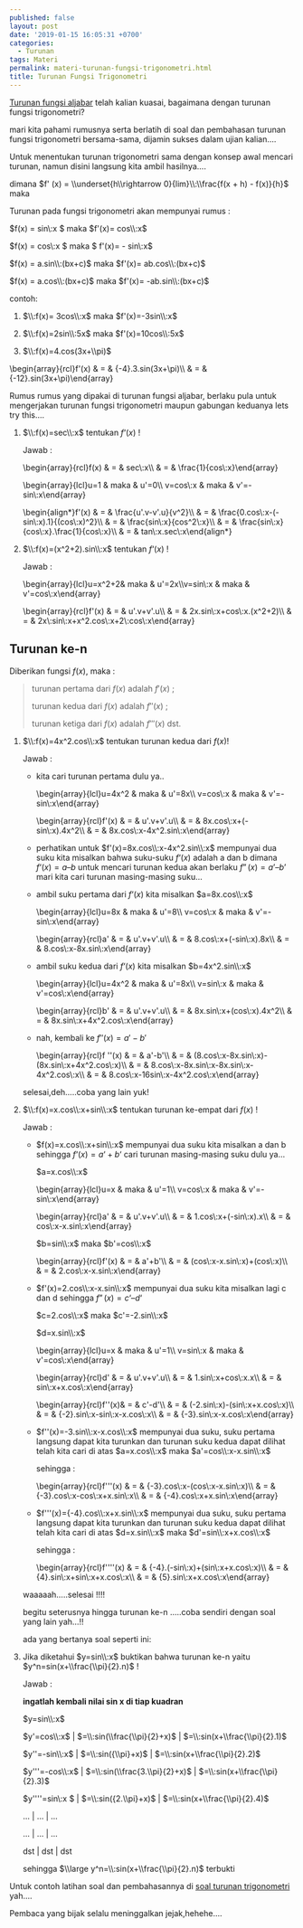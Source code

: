```yaml
---
published: false
layout: post
date: '2019-01-15 16:05:31 +0700'
categories:
  - Turunan
tags: Materi
permalink: materi-turunan-fungsi-trigonometri.html
title: Turunan Fungsi Trigonometri
---
```

[Turunan fungsi aljabar]({{site.baseurl}}/materi-turunan-fungsi-aljabar.html) telah kalian kuasai, bagaimana dengan turunan fungsi trigonometri?

mari kita pahami rumusnya serta berlatih di soal dan pembahasan turunan fungsi trigonometri bersama-sama, dijamin sukses dalam ujian kalian….

Untuk menentukan turunan trigonometri sama dengan konsep awal mencari turunan, namun disini langsung kita ambil hasilnya….

dimana $f' (x) = \\underset{h\\rightarrow 0}{lim}\\:\\frac{f(x + h) - f(x)}{h}$ maka

Turunan pada fungsi trigonometri akan mempunyai rumus :

$f(x) = sin\\:x $ maka $f'(x)= cos\\:x$

$f(x) = cos\\:x $ maka $ f'(x)= - sin\\:x$

$f(x) = a.sin\\:(bx+c)$ maka $f'(x)= ab.cos\\:(bx+c)$

$f(x) = a.cos\\:(bx+c)$ maka $f'(x)= -ab.sin\\:(bx+c)$

contoh:

1.  $\\:f(x)= 3cos\\:x$ maka $f'(x)=-3sin\\:x$
    
2.  $\\:f(x)=2sin\\:5x$ maka $f'(x)=10cos\\:5x$
    
3.  $\\:f(x)=4.cos(3x+\\pi)$
    

\\begin{array}{rcl}f'(x) & = & {-4}.3.sin(3x+\\pi)\\\\ & = & {-12}.sin(3x+\\pi)\\end{array}

Rumus rumus yang dipakai di turunan fungsi aljabar, berlaku pula untuk mengerjakan turunan fungsi trigonometri maupun gabungan keduanya lets try this….

1.  $\\:f(x)=sec\\:x$ tentukan $f ‘(x)$ !
    
    Jawab :
    
    \\begin{array}{rcl}f(x) & = & sec\\:x\\\\ & = & \\frac{1}{cos\\:x}\\end{array}
    
    \\begin{array}{lcl}u=1 & maka & u'=0\\\\ v=cos\\:x & maka & v'=-sin\\:x\\end{array}
    
    \\begin{align\*}f'(x) & = & \\frac{u'.v-v'.u}{v^2}\\\\ & = & \\frac{0.cos\\:x-(-sin\\:x).1}{(cos\\:x)^2}\\\\ & = & \\frac{sin\\:x}{cos^2\\:x}\\\\ & = & \\frac{sin\\:x}{cos\\:x}.\\frac{1}{cos\\:x}\\\\ & = & tan\\:x.sec\\:x\\end{align\*}
    
2.  $\\:f(x)=(x^2+2).sin\\:x$ tentukan $f ‘(x)$ !
    
    Jawab :
    
    \\begin{array}{lcl}u=x^2+2& maka & u'=2x\\\\v=sin\\:x & maka & v'=cos\\:x\\end{array}
    
    \\begin{array}{rcl}f'(x) & = & u'.v+v'.u\\\\ & = & 2x.sin\\:x+cos\\:x.(x^2+2)\\\\ & = & 2x\\:sin\\:x+x^2.cos\\:x+2\\:cos\\:x\\end{array}
    

Turunan ke-n
------------

Diberikan fungsi $f(x)$, maka :

> turunan pertama dari $f(x)$ adalah $f' (x)$ ;
> 
> turunan kedua dari $f(x)$ adalah $f'' (x)$ ;
> 
> turunan ketiga dari $f(x)$ adalah $f''' (x)$ dst.

1.  $\\:f(x)=4x^2.cos\\:x$ tentukan turunan kedua dari $f(x)$!
    
    Jawab :
    
    *   kita cari turunan pertama dulu ya..
        
        \\begin{array}{lcl}u=4x^2 & maka & u'=8x\\\\ v=cos\\:x & maka & v'=-sin\\:x\\end{array}
        
        \\begin{array}{rcl}f'(x) & = & u'.v+v'.u\\\\ & = & 8x.cos\\:x+(-sin\\:x).4x^2\\\\ & = & 8x.cos\\:x-4x^2.sin\\:x\\end{array}
        
    *   perhatikan untuk $f'(x)=8x.cos\\:x-4x^2.sin\\:x$ mempunyai dua suku kita misalkan bahwa suku-suku $f ‘(x)$ adalah a dan b dimana $f ‘(x) = a – b$ untuk mencari turunan kedua akan berlaku $f ”(x) = a’ – b’$ mari kita cari turunan masing-masing suku…
        
    *   ambil suku pertama dari $f ‘(x)$ kita misalkan $a=8x.cos\\:x$
        
        \\begin{array}{lcl}u=8x & maka & u'=8\\\\ v=cos\\:x & maka & v'=-sin\\:x\\end{array}
        
        \\begin{array}{rcl}a' & = & u'.v+v'.u\\\\ & = & 8.cos\\:x+(-sin\\:x).8x\\\\ & = & 8.cos\\:x-8x.sin\\:x\\end{array}
        
    *   ambil suku kedua dari $f ‘(x)$ kita misalkan $b=4x^2.sin\\:x$
        
        \\begin{array}{lcl}u=4x^2 & maka & u'=8x\\\\ v=sin\\:x & maka & v'=cos\\:x\\end{array}
        
        \\begin{array}{rcl}b' & = & u'.v+v'.u\\\\ & = & 8x.sin\\:x+(cos\\:x).4x^2\\\\ & = & 8x.sin\\:x+4x^2.cos\\:x\\end{array}
        
    *   nah, kembali ke $f''(x)=a'-b'$
        
        \\begin{array}{rcl}f ''(x) & = & a'-b'\\\\ & = & (8.cos\\:x-8x.sin\\:x)-(8x.sin\\:x+4x^2.cos\\:x)\\\\ & = & 8.cos\\:x-8x.sin\\:x-8x.sin\\:x-4x^2.cos\\:x\\\\ & = & 8.cos\\:x-16sin\\:x-4x^2.cos\\:x\\end{array}
        
    
    selesai,deh…..coba yang lain yuk!
    
2.  $\\:f(x)=x.cos\\:x+sin\\:x$ tentukan turunan ke-empat dari $f(x)$ !
    
    Jawab :
    
    *   $f(x)=x.cos\\:x+sin\\:x$ mempunyai dua suku kita misalkan a dan b sehingga $f ‘(x) = a ‘ + b ‘$ cari turunan masing-masing suku dulu ya…
        
        $a=x.cos\\:x$
        
        \\begin{array}{lcl}u=x & maka & u'=1\\\\ v=cos\\:x & maka & v'=-sin\\:x\\end{array}
        
        \\begin{array}{rcl}a' & = & u'.v+v'.u\\\\ & = & 1.cos\\:x+(-sin\\:x).x\\\\ & = & cos\\:x-x.sin\\:x\\end{array}
        
        $b=sin\\:x$ maka $b'=cos\\:x$
        
        \\begin{array}{rcl}f'(x) & = & a'+b'\\\\ & = & (cos\\:x-x.sin\\:x)+(cos\\:x)\\\\ & = & 2.cos\\:x-x.sin\\:x\\end{array}
        
    *   $f'(x)=2.cos\\:x-x.sin\\:x$ mempunyai dua suku kita misalkan lagi c dan d sehingga $f ”(x) = c ‘ – d ‘$
        
        $c=2.cos\\:x$ maka $c'=-2.sin\\:x$
        
        $d=x.sin\\:x$
        
        \\begin{array}{lcl}u=x & maka & u'=1\\\\ v=sin\\:x & maka & v'=cos\\:x\\end{array}
        
        \\begin{array}{rcl}d' & = & u'.v+v'.u\\\\ & = & 1.sin\\:x+cos\\:x.x\\\\ & = & sin\\:x+x.cos\\:x\\end{array}
        
        \\begin{array}{rcl}f''(x)& = & c'-d'\\\\ & = & (-2.sin\\:x)-(sin\\:x+x.cos\\:x)\\\\ & = & {-2}.sin\\:x-sin\\:x-x.cos\\:x\\\\ & = & {-3}.sin\\:x-x.cos\\:x\\end{array}
        
    *   $f''(x)=-3.sin\\:x-x.cos\\:x$ mempunyai dua suku, suku pertama langsung dapat kita turunkan dan turunan suku kedua dapat dilihat telah kita cari di atas $a=x.cos\\:x$ maka $a'=cos\\:x-x.sin\\:x$
        
        sehingga :
        
        \\begin{array}{rcl}f'''(x) & = & {-3}.cos\\:x-(cos\\:x-x.sin\\:x)\\\\ & = & {-3}.cos\\:x-cos\\:x+x.sin\\:x\\\\ & = & {-4}.cos\\:x+x.sin\\:x\\end{array}
        
    *   $f'''(x)={-4}.cos\\:x+x.sin\\:x$ mempunyai dua suku, suku pertama langsung dapat kita turunkan dan turunan suku kedua dapat dilihat telah kita cari di atas $d=x.sin\\:x$ maka $d'=sin\\:x+x.cos\\:x$
        
        sehingga :
        
        \\begin{array}{rcl}f''''(x) & = & {-4}.(-sin\\:x)+(sin\\:x+x.cos\\:x)\\\\ & = & {4}.sin\\:x+sin\\:x+x.cos\\:x\\\\ & = & {5}.sin\\:x+x.cos\\:x\\end{array}
        
    
    waaaaah…..selesai !!!!
    
    begitu seterusnya hingga turunan ke-n …..coba sendiri dengan soal yang lain yah…!!
    
    ada yang bertanya soal seperti ini:
    
3.  Jika diketahui $y=sin\\:x$ buktikan bahwa turunan ke-n yaitu $y^n=sin(x+\\frac{\\pi}{2}.n)$ !
    
    Jawab :
    
    **ingatlah kembali nilai sin x di tiap kuadran**
    
    $y=sin\\:x$
    
    
    $y'=cos\\:x$ | $=\\:sin(\\frac{\\pi}{2}+x)$ | $=\\:sin(x+\\frac{\\pi}{2}.1)$
    
    $y''=-sin\\:x$ | $=\\:sin({\\pi}+x)$ | $=\\:sin(x+\\frac{\\pi}{2}.2)$
    
    $y'''=-cos\\:x$ | $=\\:sin(\\frac{3.\\pi}{2}+x)$ | $=\\:sin(x+\\frac{\\pi}{2}.3)$
    
    $y''''=sin\\:x $ | $=\\:sin({2.\\pi}+x)$ | $=\\:sin(x+\\frac{\\pi}{2}.4)$
    
    ... | ... | ...
    
    ... | ... | ...
    
    dst | dst | dst
    
    sehingga $\\large y^n=\\:sin(x+\\frac{\\pi}{2}.n)$ terbukti
    

Untuk contoh latihan soal dan pembahasannya di [soal turunan trigonometri]({{site.baseurl}}/soal-turunan-3-trigonometri.html) yah….

Pembaca yang bijak selalu meninggalkan jejak,hehehe….